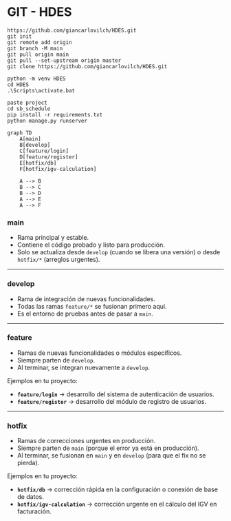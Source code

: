 # GIT - HDES

```
https://github.com/giancarlovilch/HDES.git
git init
git remote add origin 
git branch -M main
git pull origin main
git pull --set-upstream origin master
git clone https://github.com/giancarlovilch/HDES.git

```

```
python -m venv HDES
cd HDES
.\Scripts\activate.bat
```

```
paste project
cd sb_schedule
pip install -r requirements.txt
python manage.py runserver
```






```mermaid
graph TD
    A[main]
    B[develop]
    C[feature/login]
    D[feature/register]
    E[hotfix/db]
    F[hotfix/igv-calculation]

    A --> B
    B --> C
    B --> D
    A --> E
    A --> F

```

### **main**

- Rama principal y estable.
- Contiene el código probado y listo para producción.
- Solo se actualiza desde `develop` (cuando se libera una versión) o desde `hotfix/*` (arreglos urgentes).

------

### **develop**

- Rama de integración de nuevas funcionalidades.
- Todas las ramas `feature/*` se fusionan primero aquí.
- Es el entorno de pruebas antes de pasar a `main`.

------

### **feature**

- Ramas de nuevas funcionalidades o módulos específicos.
- Siempre parten de `develop`.
- Al terminar, se integran nuevamente a `develop`.

Ejemplos en tu proyecto:

- **`feature/login`** → desarrollo del sistema de autenticación de usuarios.
- **`feature/register`** → desarrollo del módulo de registro de usuarios.

------

### **hotfix**

- Ramas de correcciones urgentes en producción.
- Siempre parten de `main` (porque el error ya está en producción).
- Al terminar, se fusionan en `main` y en `develop` (para que el fix no se pierda).

Ejemplos en tu proyecto:

- **`hotfix/db`** → corrección rápida en la configuración o conexión de base de datos.
- **`hotfix/igv-calculation`** → corrección urgente en el cálculo del IGV en facturación.
